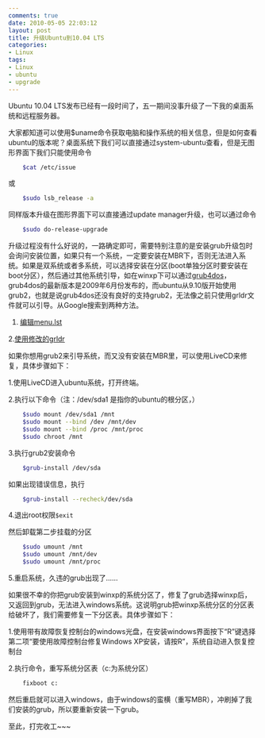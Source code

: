 ```yaml
---
comments: true
date: 2010-05-05 22:03:12
layout: post
title: 升级Ubuntu到10.04 LTS
categories:
- Linux
tags:
- Linux
- ubuntu
- upgrade
---
```


Ubuntu 10.04 LTS发布已经有一段时间了，五一期间没事升级了一下我的桌面系统和远程服务器。

大家都知道可以使用$uname命令获取电脑和操作系统的相关信息，但是如何查看ubuntu的版本呢？桌面系统下我们可以直接通过system-ubuntu查看，但是无图形界面下我们只能使用命令
``` bash
    $cat /etc/issue
```
或
``` bash
    $sudo lsb_release -a
```
同样版本升级在图形界面下可以直接通过update manager升级，也可以通过命令
``` bash
    $sudo do-release-upgrade 
```
<!-- more -->
升级过程没有什么好说的，一路确定即可，需要特别注意的是安装grub升级包时会询问安装位置，如果只有一个系统，一定要安装在MBR下，否则无法进入系统。如果是双系统或者多系统，可以选择安装在分区(boot单独分区时要安装在boot分区），然后通过其他系统引导，如在winxp下可以通过[grub4dos](http://download.gna.org/grub4dos/)，grub4dos的最新版本是2009年6月份发布的，而ubuntu从9.10版开始使用grub2，也就是说grub4dos还没有良好的支持grub2，无法像之前只使用grldr文件就可以引导。从Google搜索到两种方法。

1. [编辑menu.lst](http://www.uuland.cn/index.php/course/use-grub4dos-to-load-grub2/)

2.[使用修改的grldr](http://forum.ubuntu.org.cn/viewtopic.php?f=139&t=229387)

如果你想用grub2来引导系统，而又没有安装在MBR里，可以使用LiveCD来修复，具体步骤如下：

1.使用LiveCD进入ubuntu系统，打开终端。

2.执行以下命令（注：/dev/sda1 是指你的ubuntu的根分区，）
``` bash 
    $sudo mount /dev/sda1 /mnt
    $sudo mount --bind /dev /mnt/dev
    $sudo mount --bind /proc /mnt/proc
    $sudo chroot /mnt 
```
3.执行grub2安装命令
``` bash
    $grub-install /dev/sda
```
如果出现错误信息，执行
``` bash
    $grub-install --recheck/dev/sda
```
4.退出root权限`$exit`

然后卸载第二步挂载的分区
``` bash
    $sudo umount /mnt
    $sudo umount /mnt/dev
    $sudo umount /mnt/proc 
```
5.重启系统，久违的grub出现了......

如果很不幸的你把grub安装到winxp的系统分区了，修复了grub选择winxp后，又返回到grub，无法进入windows系统。这说明grub把winxp系统分区的分区表给破坏了，我们需要修复一下分区表。具体步骤如下：

1.使用带有故障恢复控制台的windows光盘，在安装windows界面按下“R”键选择第二项“要使用故障控制台修复Windows XP安装，请按R”，系统自动进入恢复控制台

2.执行命令，重写系统分区表（c:为系统分区）
``` bash
    fixboot c:
```
然后重启就可以进入windows，由于windows的蛮横（重写MBR），冲刷掉了我们安装的grub，所以要重新安装一下grub。

至此，打完收工~~~
